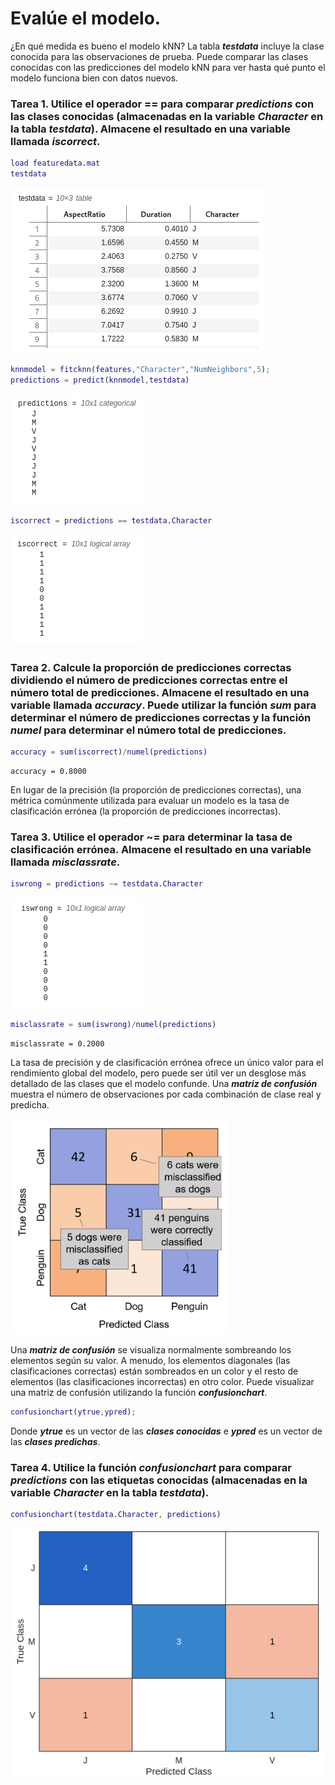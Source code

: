 # Evalúe el modelo.

¿En qué medida es bueno el modelo kNN? La tabla ***testdata*** incluye la clase conocida para las observaciones de prueba. Puede comparar las clases conocidas con las predicciones del modelo kNN para ver hasta qué punto el modelo funciona bien con datos nuevos.

### Tarea 1. Utilice el operador == para comparar *predictions* con las clases conocidas (almacenadas en la variable *Character* en la tabla *testdata*). Almacene el resultado en una variable llamada *iscorrect*.

```MatLab
load featuredata.mat
testdata
```
![](https://github.com/jm-quintas/MachineLearningMATLAB/blob/main/img/Captura%20desde%202025-02-17%2015-21-32.png)

```MatLab
knnmodel = fitcknn(features,"Character","NumNeighbors",5);
predictions = predict(knnmodel,testdata)
```
![](https://github.com/jm-quintas/MachineLearningMATLAB/blob/main/img/Captura%20desde%202025-02-17%2015-21-53.png)

```MatLab
iscorrect = predictions == testdata.Character
```
![](https://github.com/jm-quintas/MachineLearningMATLAB/blob/main/img/Captura%20desde%202025-02-17%2015-22-04.png)

### Tarea 2. Calcule la proporción de predicciones correctas dividiendo el número de predicciones correctas entre el número total de predicciones. Almacene el resultado en una variable llamada *accuracy*. Puede utilizar la función *sum* para determinar el número de predicciones correctas y la función *numel* para determinar el número total de predicciones.

```MatLab
accuracy = sum(iscorrect)/numel(predictions)
```
```
accuracy = 0.8000
```

En lugar de la precisión (la proporción de predicciones correctas), una métrica comúnmente utilizada para evaluar un modelo es la tasa de clasificación errónea (la proporción de predicciones incorrectas).

### Tarea 3. Utilice el operador ~= para determinar la tasa de clasificación errónea. Almacene el resultado en una variable llamada *misclassrate*.

```MatLab
iswrong = predictions ~= testdata.Character
```
![](https://github.com/jm-quintas/MachineLearningMATLAB/blob/main/img/Captura%20desde%202025-02-17%2015-38-41.png)

```MatLab
misclassrate = sum(iswrong)/numel(predictions)
```
```
misclassrate = 0.2000
```

La tasa de precisión y de clasificación errónea ofrece un único valor para el rendimiento global del modelo, pero puede ser útil ver un desglose más detallado de las clases que el modelo confunde. Una ***matriz de confusión*** muestra el número de observaciones por cada combinación de clase real y predicha.

![](https://github.com/jm-quintas/MachineLearningMATLAB/blob/main/img/Captura%20desde%202025-02-17%2015-40-36.png)

Una ***matriz de confusión*** se visualiza normalmente sombreando los elementos según su valor. A menudo, los elementos diagonales (las clasificaciones correctas) están sombreados en un color y el resto de elementos (las clasificaciones incorrectas) en otro color. Puede visualizar una matriz de confusión utilizando la función ***confusionchart***.

```MatLab
confusionchart(ytrue,ypred);
```

Donde ***ytrue*** es un vector de las ***clases conocidas*** e ***ypred*** es un vector de las ***clases predichas***.

### Tarea 4. Utilice la función *confusionchart* para comparar *predictions* con las etiquetas conocidas (almacenadas en la variable *Character* en la tabla *testdata*).

```MatLab
confusionchart(testdata.Character, predictions)
```
![](https://github.com/jm-quintas/MachineLearningMATLAB/blob/main/img/Captura%20desde%202025-02-17%2015-48-26.png)
